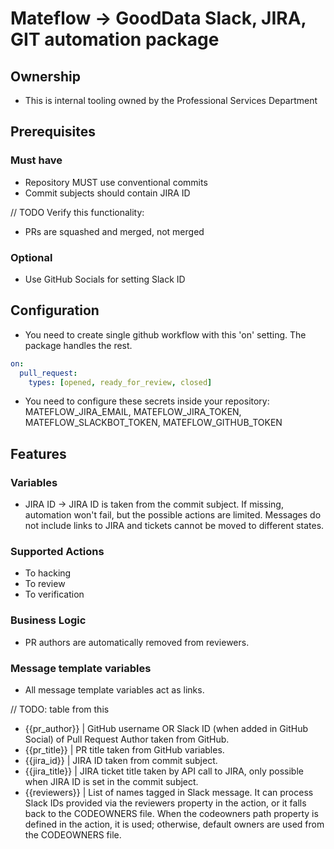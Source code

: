 # Mateflow -> GoodData Slack, JIRA, GIT automation package

## Ownership

- This is internal tooling owned by the Professional Services Department

## Prerequisites

### Must have

- Repository MUST use conventional commits
- Commit subjects should contain JIRA ID

// TODO Verify this functionality:

- PRs are squashed and merged, not merged

### Optional

- Use GitHub Socials for setting Slack ID

## Configuration

- You need to create single github workflow with this 'on' setting. The package handles the rest.

```yml
on:
  pull_request:
    types: [opened, ready_for_review, closed]
```

- You need to configure these secrets inside your repository: MATEFLOW_JIRA_EMAIL, MATEFLOW_JIRA_TOKEN,
  MATEFLOW_SLACKBOT_TOKEN, MATEFLOW_GITHUB_TOKEN

## Features

### Variables

- JIRA ID -> JIRA ID is taken from the commit subject. If missing, automation won't fail, but the possible
  actions are limited. Messages do not include links to JIRA and tickets cannot be moved to different states.

### Supported Actions

- To hacking
- To review
- To verification

### Business Logic

- PR authors are automatically removed from reviewers.

### Message template variables

- All message template variables act as links.

// TODO: table from this

- {{pr_author}} | GitHub username OR Slack ID (when added in GitHub Social) of Pull Request Author taken from
  GitHub.
- {{pr_title}} | PR title taken from GitHub variables.
- {{jira_id}} | JIRA ID taken from commit subject.
- {{jira_title}} | JIRA ticket title taken by API call to JIRA, only possible when JIRA ID is set in the
  commit subject.
- {{reviewers}} | List of names tagged in Slack message. It can process Slack IDs provided via the reviewers
  property in the action, or it falls back to the CODEOWNERS file. When the codeowners path property is
  defined in the action, it is used; otherwise, default owners are used from the CODEOWNERS file.
